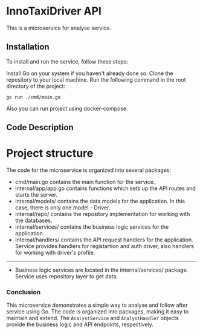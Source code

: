 # InnoTaxiDriver API

This is a microservice for analyse service.

## Installation

To install and run the service, follow these steps:

Install Go on your system if you haven't already done so.
Clone the repository to your local machine.
Run the following command in the root directory of the project:

    go run ./cmd/main.go

Also you can run project using docker-compose.

## Code Description

# Project structure

The code for the microservice is organized into several packages:

- cmd/main.go contains the main function for the service.
- internal/app/app.go contains functions which sets up the API routes and starts the server.
- internal/models/ contains the data models for the application. In this case, there is only one model - Driver.
- internal/repo/ contains the repository implementation for working with the databases.
- internal/services/ contains the business logic services for the application.
- internal/handlers/ contains the API request handlers for the application. Service provides handlers for registartion and auth driver, also handlers for working with driver's profile.

---

- Business logic services are located in the internal/services/ package. Service uses repository layer to get data.

### Conclusion

This microservice demonstrates a simple way to analyse and follow after service using Go. The code is organized into packages, making it easy to maintain and extend. The `AnalystService` and `AnalystHandler` objects provide the business logic and API endpoints, respectively.